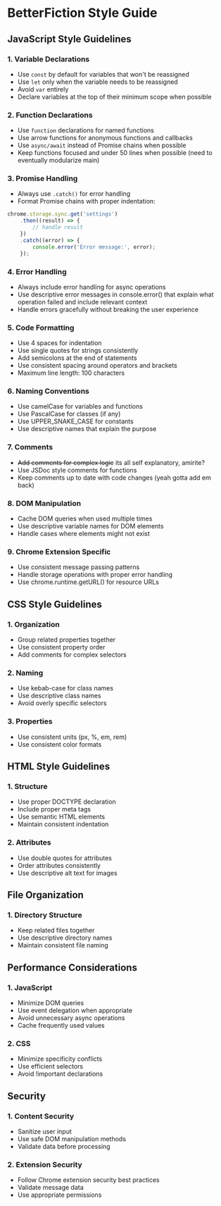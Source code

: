 # BetterFiction Style Guide

## JavaScript Style Guidelines

### 1. Variable Declarations
- Use `const` by default for variables that won't be reassigned
- Use `let` only when the variable needs to be reassigned
- Avoid `var` entirely
- Declare variables at the top of their minimum scope when possible

### 2. Function Declarations
- Use `function` declarations for named functions
- Use arrow functions for anonymous functions and callbacks
- Use `async/await` instead of Promise chains when possible
- Keep functions focused and under 50 lines when possible (need to eventually modularize main)

### 3. Promise Handling
- Always use `.catch()` for error handling
- Format Promise chains with proper indentation:
```javascript
chrome.storage.sync.get('settings')
    .then((result) => {
        // handle result
    })
    .catch((error) => {
        console.error('Error message:', error);
    });
```

### 4. Error Handling
- Always include error handling for async operations
- Use descriptive error messages in console.error() that explain what operation failed and include relevant context
- Handle errors gracefully without breaking the user experience

### 5. Code Formatting
- Use 4 spaces for indentation
- Use single quotes for strings consistently
- Add semicolons at the end of statements
- Use consistent spacing around operators and brackets
- Maximum line length: 100 characters

### 6. Naming Conventions
- Use camelCase for variables and functions
- Use PascalCase for classes (if any)
- Use UPPER_SNAKE_CASE for constants
- Use descriptive names that explain the purpose

### 7. Comments
- ~~Add comments for complex logic~~ its all self explanatory, amirite?
- Use JSDoc style comments for functions
- Keep comments up to date with code changes (yeah gotta add em back)

### 8. DOM Manipulation
- Cache DOM queries when used multiple times
- Use descriptive variable names for DOM elements
- Handle cases where elements might not exist

### 9. Chrome Extension Specific
- Use consistent message passing patterns
- Handle storage operations with proper error handling
- Use chrome.runtime.getURL() for resource URLs

## CSS Style Guidelines

### 1. Organization
- Group related properties together
- Use consistent property order
- Add comments for complex selectors

### 2. Naming
- Use kebab-case for class names
- Use descriptive class names
- Avoid overly specific selectors

### 3. Properties
- Use consistent units (px, %, em, rem)
- Use consistent color formats

## HTML Style Guidelines

### 1. Structure
- Use proper DOCTYPE declaration
- Include proper meta tags
- Use semantic HTML elements
- Maintain consistent indentation

### 2. Attributes
- Use double quotes for attributes
- Order attributes consistently
- Use descriptive alt text for images

## File Organization

### 1. Directory Structure
- Keep related files together
- Use descriptive directory names
- Maintain consistent file naming

## Performance Considerations

### 1. JavaScript
- Minimize DOM queries
- Use event delegation when appropriate
- Avoid unnecessary async operations
- Cache frequently used values

### 2. CSS
- Minimize specificity conflicts
- Use efficient selectors
- Avoid !important declarations

## Security

### 1. Content Security
- Sanitize user input
- Use safe DOM manipulation methods
- Validate data before processing

### 2. Extension Security
- Follow Chrome extension security best practices
- Validate message data
- Use appropriate permissions
